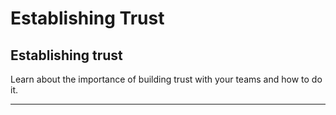 # Establishing Trust

## Establishing trust

Learn about the importance of building trust with your teams and how to do it.

***
